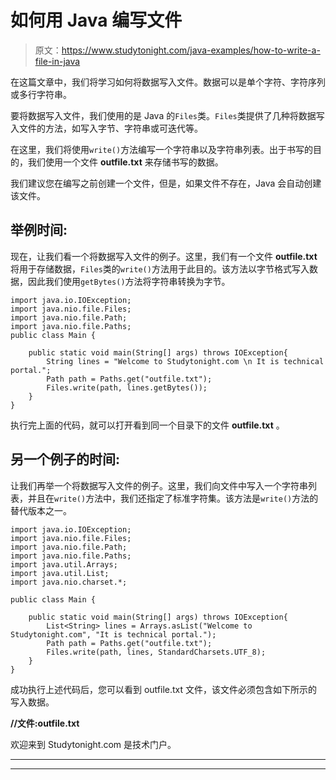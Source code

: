 # 如何用 Java 编写文件

> 原文：<https://www.studytonight.com/java-examples/how-to-write-a-file-in-java>

在这篇文章中，我们将学习如何将数据写入文件。数据可以是单个字符、字符序列或多行字符串。

要将数据写入文件，我们使用的是 Java 的`Files`类。`Files`类提供了几种将数据写入文件的方法，如写入字节、字符串或可迭代等。

在这里，我们将使用`write()`方法编写一个字符串以及字符串列表。出于书写的目的，我们使用一个文件 **outfile.txt** 来存储书写的数据。

我们建议您在编写之前创建一个文件，但是，如果文件不存在，Java 会自动创建该文件。

## 举例时间:

现在，让我们看一个将数据写入文件的例子。这里，我们有一个文件 **outfile.txt** 将用于存储数据，`Files`类的`write()`方法用于此目的。该方法以字节格式写入数据，因此我们使用`getBytes()`方法将字符串转换为字节。

```
import java.io.IOException;
import java.nio.file.Files;
import java.nio.file.Path;
import java.nio.file.Paths; 
public class Main {

	public static void main(String[] args) throws IOException{  
		String lines = "Welcome to Studytonight.com \n It is technical portal.";
		Path path = Paths.get("outfile.txt");
		Files.write(path, lines.getBytes());
	}
}
```

执行完上面的代码，就可以打开看到同一个目录下的文件 **outfile.txt** 。

## 另一个例子的时间:

让我们再举一个将数据写入文件的例子。这里，我们向文件中写入一个字符串列表，并且在`write()`方法中，我们还指定了标准字符集。该方法是`write()`方法的替代版本之一。

```
import java.io.IOException;
import java.nio.file.Files;
import java.nio.file.Path;
import java.nio.file.Paths;
import java.util.Arrays;
import java.util.List;
import java.nio.charset.*;

public class Main {

	public static void main(String[] args) throws IOException{  
		List<String> lines = Arrays.asList("Welcome to Studytonight.com", "It is technical portal.");
		Path path = Paths.get("outfile.txt");
		Files.write(path, lines, StandardCharsets.UTF_8);
	}
}
```

成功执行上述代码后，您可以看到 outfile.txt 文件，该文件必须包含如下所示的写入数据。

**//文件:outfile.txt**

欢迎来到 Studytonight.com
是技术门户。

* * *

* * *